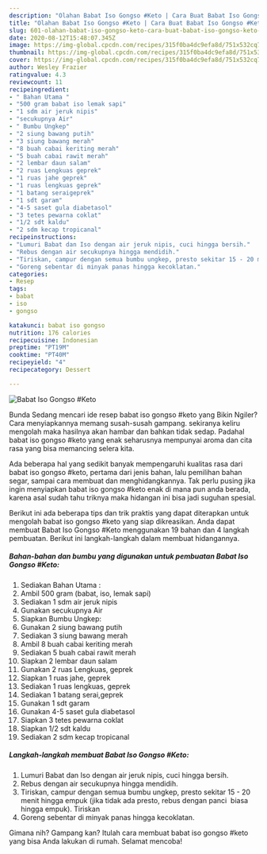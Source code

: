 ```yaml
---
description: "Olahan Babat Iso Gongso #Keto | Cara Buat Babat Iso Gongso #Keto Yang Bikin Ngiler"
title: "Olahan Babat Iso Gongso #Keto | Cara Buat Babat Iso Gongso #Keto Yang Bikin Ngiler"
slug: 601-olahan-babat-iso-gongso-keto-cara-buat-babat-iso-gongso-keto-yang-bikin-ngiler
date: 2020-08-12T15:48:07.345Z
image: https://img-global.cpcdn.com/recipes/315f0ba4dc9efa8d/751x532cq70/babat-iso-gongso-keto-foto-resep-utama.jpg
thumbnail: https://img-global.cpcdn.com/recipes/315f0ba4dc9efa8d/751x532cq70/babat-iso-gongso-keto-foto-resep-utama.jpg
cover: https://img-global.cpcdn.com/recipes/315f0ba4dc9efa8d/751x532cq70/babat-iso-gongso-keto-foto-resep-utama.jpg
author: Wesley Frazier
ratingvalue: 4.3
reviewcount: 11
recipeingredient:
- " Bahan Utama "
- "500 gram babat iso lemak sapi"
- "1 sdm air jeruk nipis"
- "secukupnya Air"
- " Bumbu Ungkep"
- "2 siung bawang putih"
- "3 siung bawang merah"
- "8 buah cabai keriting merah"
- "5 buah cabai rawit merah"
- "2 lembar daun salam"
- "2 ruas Lengkuas geprek"
- "1 ruas jahe geprek"
- "1 ruas lengkuas geprek"
- "1 batang seraigeprek"
- "1 sdt garam"
- "4-5 saset gula diabetasol"
- "3 tetes pewarna coklat"
- "1/2 sdt kaldu"
- "2 sdm kecap tropicanal"
recipeinstructions:
- "Lumuri Babat dan Iso dengan air jeruk nipis, cuci hingga bersih."
- "Rebus dengan air secukupnya hingga mendidih."
- "Tiriskan, campur dengan semua bumbu ungkep, presto sekitar 15 - 20 menit hingga empuk (jika tidak ada presto, rebus dengan panci  biasa hingga empuk). Tiriskan"
- "Goreng sebentar di minyak panas hingga kecoklatan."
categories:
- Resep
tags:
- babat
- iso
- gongso

katakunci: babat iso gongso 
nutrition: 176 calories
recipecuisine: Indonesian
preptime: "PT19M"
cooktime: "PT40M"
recipeyield: "4"
recipecategory: Dessert

---
```



![Babat Iso Gongso #Keto](https://img-global.cpcdn.com/recipes/315f0ba4dc9efa8d/751x532cq70/babat-iso-gongso-keto-foto-resep-utama.jpg)

Bunda Sedang mencari ide resep babat iso gongso #keto yang Bikin Ngiler? Cara menyiapkannya memang susah-susah gampang. sekiranya keliru mengolah maka hasilnya akan hambar dan bahkan tidak sedap. Padahal babat iso gongso #keto yang enak seharusnya mempunyai aroma dan cita rasa yang bisa memancing selera kita.

Ada beberapa hal yang sedikit banyak mempengaruhi kualitas rasa dari babat iso gongso #keto, pertama dari jenis bahan, lalu pemilihan bahan segar, sampai cara membuat dan menghidangkannya. Tak perlu pusing jika ingin menyiapkan babat iso gongso #keto enak di mana pun anda berada, karena asal sudah tahu triknya maka hidangan ini bisa jadi suguhan spesial.




Berikut ini ada beberapa tips dan trik praktis yang dapat diterapkan untuk mengolah babat iso gongso #keto yang siap dikreasikan. Anda dapat membuat Babat Iso Gongso #Keto menggunakan 19 bahan dan 4 langkah pembuatan. Berikut ini langkah-langkah dalam membuat hidangannya.

<!--inarticleads1-->

##### Bahan-bahan dan bumbu yang digunakan untuk pembuatan Babat Iso Gongso #Keto:

1. Sediakan  Bahan Utama :
1. Ambil 500 gram (babat, iso, lemak sapi)
1. Sediakan 1 sdm air jeruk nipis
1. Gunakan secukupnya Air
1. Siapkan  Bumbu Ungkep:
1. Gunakan 2 siung bawang putih
1. Sediakan 3 siung bawang merah
1. Ambil 8 buah cabai keriting merah
1. Sediakan 5 buah cabai rawit merah
1. Siapkan 2 lembar daun salam
1. Gunakan 2 ruas Lengkuas, geprek
1. Siapkan 1 ruas jahe, geprek
1. Sediakan 1 ruas lengkuas, geprek
1. Sediakan 1 batang serai,geprek
1. Gunakan 1 sdt garam
1. Gunakan 4-5 saset gula diabetasol
1. Siapkan 3 tetes pewarna coklat
1. Siapkan 1/2 sdt kaldu
1. Sediakan 2 sdm kecap tropicanal




<!--inarticleads2-->

##### Langkah-langkah membuat Babat Iso Gongso #Keto:

1. Lumuri Babat dan Iso dengan air jeruk nipis, cuci hingga bersih.
1. Rebus dengan air secukupnya hingga mendidih.
1. Tiriskan, campur dengan semua bumbu ungkep, presto sekitar 15 - 20 menit hingga empuk (jika tidak ada presto, rebus dengan panci  biasa hingga empuk). Tiriskan
1. Goreng sebentar di minyak panas hingga kecoklatan.




Gimana nih? Gampang kan? Itulah cara membuat babat iso gongso #keto yang bisa Anda lakukan di rumah. Selamat mencoba!
